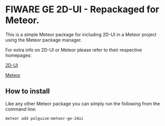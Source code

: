 # FIWARE GE 2D-UI - Repackaged for Meteor.

This is a simple Meteor package for including 2D-UI in a Meteor project using the Meteor package manager.

For extra info on 2D-UI or Meteor please refer to their respective homepages:

[2D-UI](http://catalogue.fiware.org/enablers/2d-ui)

[Meteor](http://meteor.com)

## How to install
Like any other Meteor package you can simply run the following from the command line:

`meteor add polguixe:meteor-ge-2dui`

